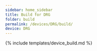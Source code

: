 ```yaml
---
sidebar: home_sidebar
title: Build for DRG
folder: build
permalink: /devices/DRG/build/
device: DRG
---
```

{% include templates/device_build.md %}